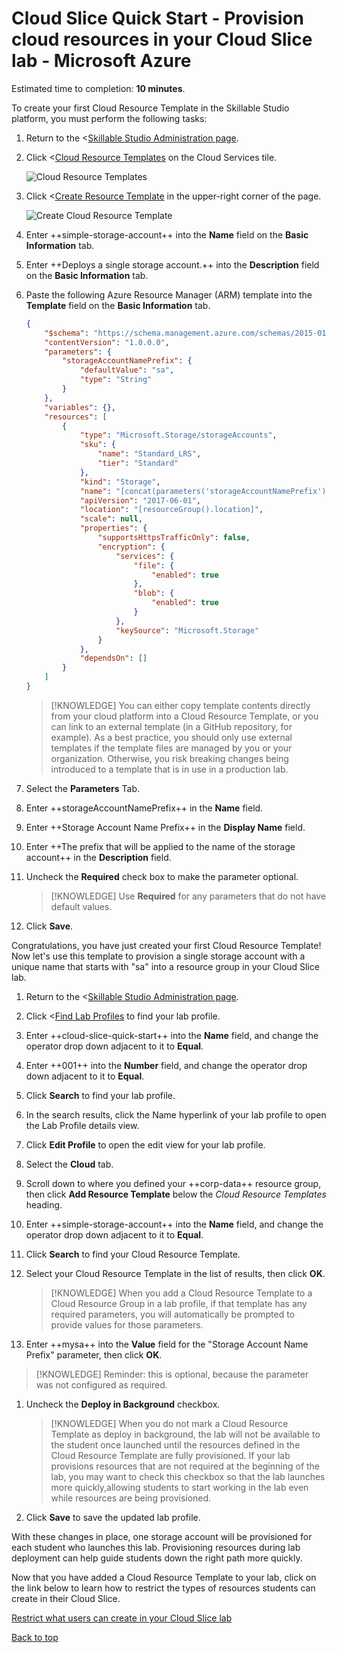 # Cloud Slice Quick Start - Provision cloud resources in your Cloud Slice lab - Microsoft Azure

Estimated time to completion: **10 minutes**.

To create your first Cloud Resource Template in the Skillable Studio platform, you must perform the following tasks:

1. Return to the <[Skillable Studio Administration page](/Admin).

1. Click <[Cloud Resource Templates](/CloudTemplate) on the Cloud Services tile.

   ![Cloud Resource Templates](images/lod-open-cloud-resource-templates.png)

1. Click <[Create Resource Template](/CloudTemplate/Create) in the upper-right corner of the page.

   ![Create Cloud Resource Template](images/lod-create-cloud-resource-template.png)

1. Enter ++simple-storage-account++ into the **Name** field on the **Basic Information** tab.

1. Enter ++Deploys a single storage account.++ into the **Description** field on the **Basic Information** tab.

1. Paste the following Azure Resource Manager (ARM) template into the **Template** field on the **Basic Information** tab.

    ```json
    {
        "$schema": "https://schema.management.azure.com/schemas/2015-01-01/deploymentTemplate.json#",
        "contentVersion": "1.0.0.0",
        "parameters": {
            "storageAccountNamePrefix": {
                "defaultValue": "sa",
                "type": "String"
            }
        },
        "variables": {},
        "resources": [
            {
                "type": "Microsoft.Storage/storageAccounts",
                "sku": {
                    "name": "Standard_LRS",
                    "tier": "Standard"
                },
                "kind": "Storage",
                "name": "[concat(parameters('storageAccountNamePrefix'), uniqueString(resourceGroup().id))]",
                "apiVersion": "2017-06-01",
                "location": "[resourceGroup().location]",
                "scale": null,
                "properties": {
                    "supportsHttpsTrafficOnly": false,
                    "encryption": {
                        "services": {
                            "file": {
                                "enabled": true
                            },
                            "blob": {
                                "enabled": true
                            }
                        },
                        "keySource": "Microsoft.Storage"
                    }
                },
                "dependsOn": []
            }
        ]
    }    
    ```

    > [!KNOWLEDGE] You can either copy template contents directly from your cloud platform into a Cloud Resource Template, or you can link to an external template (in a GitHub repository, for example). As a best practice, you should only use external templates if the template files are managed by you or your organization. Otherwise, you risk breaking changes being introduced to a template that is in use in a production lab.

1. Select the **Parameters** Tab.

1. Enter ++storageAccountNamePrefix++ in the **Name** field.

1. Enter ++Storage Account Name Prefix++ in the **Display Name** field.

1. Enter ++The prefix that will be applied to the name of the storage account++ in the **Description** field.

1. Uncheck the **Required** check box to make the parameter optional.

    > [!KNOWLEDGE] Use **Required** for any parameters that do not have default values.

1. Click **Save**.

Congratulations, you have just created your first Cloud Resource Template! Now let's use this template to provision a single storage account with a unique name that starts with "sa" into a resource group in your Cloud Slice lab.

1. Return to the <[Skillable Studio Administration page](/Admin).

1. Click <[Find Lab Profiles](/LabProfile) to find your lab profile.

1. Enter ++cloud-slice-quick-start++ into the **Name** field, and change the operator drop down adjacent to it to **Equal**.

1. Enter ++001++ into the **Number** field, and change the operator drop down adjacent to it to **Equal**.

1. Click **Search** to find your lab profile.

1. In the search results, click the Name hyperlink of your lab profile to open the Lab Profile details view.

1. Click **Edit Profile** to open the edit view for your lab profile.

1. Select the **Cloud** tab.

1. Scroll down to where you defined your ++corp-data++ resource group, then click **Add Resource Template** below the _Cloud Resource Templates_ heading.

1. Enter ++simple-storage-account++ into the **Name** field, and change the operator drop down adjacent to it to **Equal**.

1. Click **Search** to find your Cloud Resource Template.

1. Select your Cloud Resource Template in the list of results, then click **OK**.

    > [!KNOWLEDGE] When you add a Cloud Resource Template to a Cloud Resource Group in a lab profile, if that template has any required parameters, you will automatically be prompted to provide values for those parameters. 

1. Enter ++mysa++ into the **Value** field for the "Storage Account Name Prefix" parameter, then click **OK**.

  > [!KNOWLEDGE] Reminder: this is optional, because the parameter was not configured as required.

1. Uncheck the **Deploy in Background** checkbox.

    > [!KNOWLEDGE] When you do not mark a Cloud Resource Template as deploy in background, the lab will not be available to the student once launched until the resources defined in the Cloud Resource Template are fully provisioned. If your lab provisions resources that are not required at the beginning of the lab, you may want to check this checkbox so that the lab launches more quickly,allowing students to start working in the lab even while resources are being provisioned.

1. Click **Save** to save the updated lab profile.

With these changes in place, one storage account will be provisioned for each student who launches this lab. Provisioning resources during lab deployment can help guide students down the right path more quickly.

Now that you have added a Cloud Resource Template to your lab, click on the link below to learn how to restrict the types of resources students can create in their Cloud Slice.

[Restrict what users can create in your Cloud Slice lab](restriction-policies.md)

[Back to top][back-to-top]

[back-to-top]: #cloud-slice-quick-start---provision-cloud-resources-in-your-cloud-slice-lab-microsoft-azure "Return to the top of the document"
